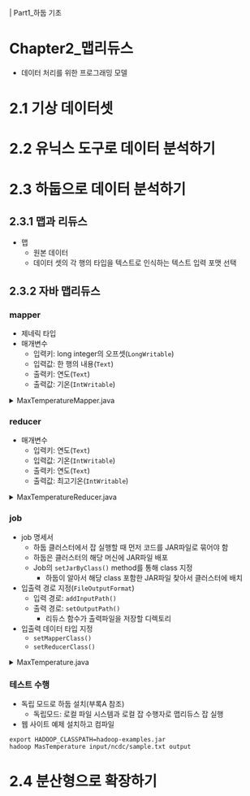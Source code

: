 | Part1_하둡 기초
# Chapter2_맵리듀스
* 데이터 처리를 위한 프로그래밍 모델
# 2.1 기상 데이터셋

# 2.2 유닉스 도구로 데이터 분석하기

# 2.3 하둡으로 데이터 분석하기
## 2.3.1 맵과 리듀스
* 맵
    * 원본 데이터
    * 데이터 셋의 각 행의 타입을 텍스트로 인식하는 텍스트 입력 포맷 선택
## 2.3.2 자바 맵리듀스
### mapper
* 제네릭 타입
* 매개변수
    * 입력키: long integer의 오프셋(`LongWritable`)
    * 입력값: 한 행의 내용(`Text`)
    * 출력키: 연도(`Text`)
    * 출력값: 기온(`IntWritable`)
<details>
<summary>MaxTemperatureMapper.java</summary>

```java
// cc MaxTemperatureMapper Mapper for maximum temperature example
// vv MaxTemperatureMapper
import java.io.IOException;

import org.apache.hadoop.io.IntWritable;
import org.apache.hadoop.io.LongWritable;
import org.apache.hadoop.io.Text;
import org.apache.hadoop.mapreduce.Mapper;

public class MaxTemperatureMapper
  extends Mapper<LongWritable, Text, Text, IntWritable> {

  private static final int MISSING = 9999;
  
  @Override
  public void map(LongWritable key, Text value, Context context)
      throws IOException, InterruptedException {
    
    String line = value.toString();
    String year = line.substring(15, 19);
    int airTemperature;
    if (line.charAt(87) == '+') { // parseInt doesn't like leading plus signs
      airTemperature = Integer.parseInt(line.substring(88, 92));
    } else {
      airTemperature = Integer.parseInt(line.substring(87, 92));
    }
    String quality = line.substring(92, 93);
    if (airTemperature != MISSING && quality.matches("[01459]")) {
      context.write(new Text(year), new IntWritable(airTemperature));
    }
  }
}
// ^^ MaxTemperatureMapper

```
</details>

### reducer
* 매개변수
    * 입력키: 연도(`Text`)
    * 입력값: 기온(`IntWritable`)
    * 출력키: 연도(`Text`)
    * 출력값: 최고기온(`IntWritable`)
<details>
<summary>MaxTemperatureReducer.java</summary>

```java
// cc MaxTemperatureReducer Reducer for maximum temperature example
// vv MaxTemperatureReducer
import java.io.IOException;

import org.apache.hadoop.io.IntWritable;
import org.apache.hadoop.io.Text;
import org.apache.hadoop.mapreduce.Reducer;

public class MaxTemperatureReducer
  extends Reducer<Text, IntWritable, Text, IntWritable> {
  
  @Override
  public void reduce(Text key, Iterable<IntWritable> values,
      Context context)
      throws IOException, InterruptedException {
    
    int maxValue = Integer.MIN_VALUE;
    for (IntWritable value : values) {
      maxValue = Math.max(maxValue, value.get());
    }
    context.write(key, new IntWritable(maxValue));
  }
}
// ^^ MaxTemperatureReducer


```
</details>

### job
* job 명세서
    * 하둡 클러스터에서 잡 실행할 때 먼저 코드를 JAR파일로 묶어야 함
    * 하둡은 클러스터의 해당 머신에 JAR파일 배포
    * Job의 `setJarByClass()` method를 통해 class 지정
        * 하둡이 알아서 해당 class 포함한 JAR파일 찾아서 클러스터에 배치
* 입출력 경로 지정(`FileOutputFormat`)
    * 입력 경로: `addInputPath()`
    * 출력 경로: `setOutputPath()`
        * 리듀스 함수가 출력파일을 저장할 디렉토리
* 입출력 데이터 타입 지정
    * `setMapperClass()`
    * `setReducerClass()`
<details>
<summary>MaxTemperature.java</summary>

```java
// cc MaxTemperature Application to find the maximum temperature in the weather dataset
// vv MaxTemperature
import org.apache.hadoop.fs.Path;
import org.apache.hadoop.io.IntWritable;
import org.apache.hadoop.io.Text;
import org.apache.hadoop.mapreduce.Job;
import org.apache.hadoop.mapreduce.lib.input.FileInputFormat;
import org.apache.hadoop.mapreduce.lib.output.FileOutputFormat;

public class MaxTemperature {

  public static void main(String[] args) throws Exception {
    if (args.length != 2) {
      System.err.println("Usage: MaxTemperature <input path> <output path>");
      System.exit(-1);
    }
    
    Job job = new Job();
    job.setJarByClass(MaxTemperature.class);
    job.setJobName("Max temperature");

    FileInputFormat.addInputPath(job, new Path(args[0]));
    FileOutputFormat.setOutputPath(job, new Path(args[1]));
    
    job.setMapperClass(MaxTemperatureMapper.class);
    job.setReducerClass(MaxTemperatureReducer.class);

    job.setOutputKeyClass(Text.class);
    job.setOutputValueClass(IntWritable.class);
    
    System.exit(job.waitForCompletion(true) ? 0 : 1);
  }
}
// ^^ MaxTemperature


```
</details>

### 테스트 수행
* 독립 모드로 하둡 설치(부록A 참조)
    * 독립모드: 로컬 파일 시스템과 로컬 잡 수행자로 맵리듀스 잡 실행
* 웹 사이트 예제 설치하고 컴파일
```
export HADOOP_CLASSPATH=hadoop-examples.jar
hadoop MasTemperature input/ncdc/sample.txt output
```

# 2.4 분산형으로 확장하기